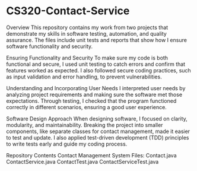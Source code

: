 # CS320-Contact-Service

Overview
This repository contains my work from two projects that demonstrate my skills in software testing, automation, and quality assurance. The files include unit tests and reports that show how I ensure software functionality and security.

Ensuring Functionality and Security
To make sure my code is both functional and secure, I used unit testing to catch errors and confirm that features worked as expected. I also followed secure coding practices, such as input validation and error handling, to prevent vulnerabilities.

Understanding and Incorporating User Needs
I interpreted user needs by analyzing project requirements and making sure the software met those expectations. Through testing, I checked that the program functioned correctly in different scenarios, ensuring a good user experience.

Software Design Approach
When designing software, I focused on clarity, modularity, and maintainability. Breaking the project into smaller components, like separate classes for contact management, made it easier to test and update. I also applied test-driven development (TDD) principles to write tests early and guide my coding process.

Repository Contents
Contact Management System Files:
Contact.java
ContactService.java
ContactTest.java
ContactServiceTest.java
